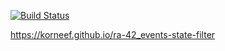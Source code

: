 [![Build Status](https://api.cirrus-ci.com/github/korneef/ra-42_events-state-filter.svg)](https://cirrus-ci.com/github/korneef/ra-42_events-state-filter)

https://korneef.github.io/ra-42_events-state-filter

